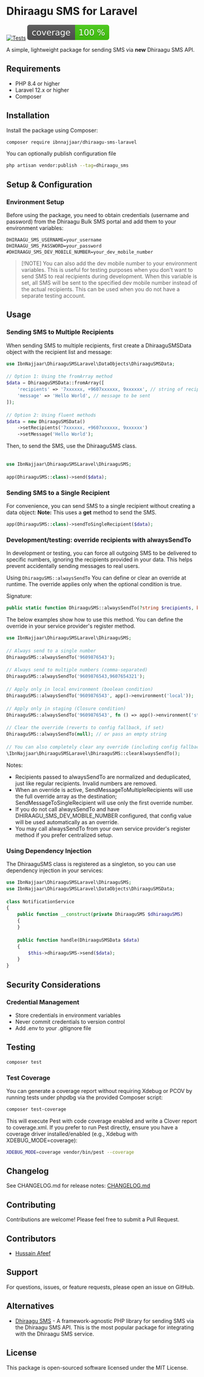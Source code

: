 # Dhiraagu SMS for Laravel

[![Tests](https://github.com/ibnnajjaar/dhiraagu-sms-laravel/workflows/Tests/badge.svg)](https://github.com/ibnnajjaar/dhiraagu-sms-laravel/actions)
![Code Coverage Badge](./.github/coverage.svg)

A simple, lightweight package for sending SMS via **new** Dhiraagu SMS API.

## Requirements

- PHP 8.4 or higher
- Laravel 12.x or higher
- Composer

## Installation

Install the package using Composer:

```bash
composer require ibnnajjaar/dhiraagu-sms-laravel
```

You can optionally publish configuration file
```bash
php artisan vendor:publish --tag=dhiraagu_sms
```

## Setup & Configuration

### Environment Setup

Before using the package, you need to obtain credentials (username and password) from the Dhiraagu Bulk SMS portal and add them to your environment variables:

```env
DHIRAAGU_SMS_USERNAME=your_username
DHIRAAGU_SMS_PASSWORD=your_password
#DHIRAAGU_SMS_DEV_MOBILE_NUMBER=your_dev_mobile_number
```
> [!NOTE] You can also add the dev mobile number to your environment variables. This is useful for testing purposes when you don't want to send SMS to real recipients during development. When this variable is set, all SMS will be sent to the specified dev mobile number instead of the actual recipients.
> This can be used when you do not have a separate testing account.

## Usage
### Sending SMS to Multiple Recipients
When sending SMS to multiple recipients, first create a DhiraaguSMSData object with the recipient list and message:
```php
use IbnNajjaar\DhiraaguSMSLaravel\DataObjects\DhiraaguSMSData;

// Option 1: Using the fromArray method
$data = DhiraaguSMSData::fromArray([
    'recipients' => '7xxxxxx, +9607xxxxxx, 9xxxxxx', // string of recipients separated by comma
    'message' => 'Hello World', // message to be sent
]);

// Option 2: Using fluent methods
$data = new DhiraaguSMSData()
    ->setRecipients('7xxxxxx, +9607xxxxxx, 9xxxxxx')
    ->setMessage('Hello World');
```

Then, to send the SMS, use the DhiraaguSMS class.
```php

use IbnNajjaar\DhiraaguSMSLaravel\DhiraaguSMS;

app(DhiraaguSMS::class)->send($data);
```

### Sending SMS to a Single Recipient
For convenience, you can send SMS to a single recipient without creating a data object:
**Note:** This uses a **get** method to send the SMS.
```php
app(DhiraaguSMS::class)->sendToSingleRecipient($data);
```

### Development/testing: override recipients with alwaysSendTo
In development or testing, you can force all outgoing SMS to be delivered to specific numbers, ignoring the recipients provided in your data. This helps prevent accidentally sending messages to real users.

Using `DhiraaguSMS::alwaysSendTo` You can define or clear an override at runtime. The override applies only when the optional condition is true.

Signature:
```php
public static function DhiraaguSMS::alwaysSendTo(?string $recipients, bool|Closure $condition = true): void
```

The below examples show how to use this method. You can define the override in your service provider's register method.
```php
use IbnNajjaar\DhiraaguSMSLaravel\DhiraaguSMS;

// Always send to a single number
DhiraaguSMS::alwaysSendTo('9609876543');

// Always send to multiple numbers (comma-separated)
DhiraaguSMS::alwaysSendTo('9609876543,9607654321');

// Apply only in local environment (boolean condition)
DhiraaguSMS::alwaysSendTo('9609876543', app()->environment('local'));

// Apply only in staging (Closure condition)
DhiraaguSMS::alwaysSendTo('9609876543', fn () => app()->environment('staging'));

// Clear the override (reverts to config fallback, if set)
DhiraaguSMS::alwaysSendTo(null); // or pass an empty string

// You can also completely clear any override (including config fallback effect at runtime)
\IbnNajjaar\DhiraaguSMSLaravel\DhiraaguSMS::clearAlwaysSendTo();
```

Notes:
- Recipients passed to alwaysSendTo are normalized and deduplicated, just like regular recipients. Invalid numbers are removed.
- When an override is active, SendMessageToMultipleRecipients will use the full override array as the destination; SendMessageToSingleRecipient will use only the first override number.
- If you do not call alwaysSendTo and have DHIRAAGU_SMS_DEV_MOBILE_NUMBER configured, that config value will be used automatically as an override.
- You may call alwaysSendTo from your own service provider's register method if you prefer centralized setup.

### Using Dependency Injection
The DhiraaguSMS class is registered as a singleton, so you can use dependency injection in your services:

```php
use IbnNajjaar\DhiraaguSMSLaravel\DhiraaguSMS;
use IbnNajjaar\DhiraaguSMSLaravel\DataObjects\DhiraaguSMSData;

class NotificationService
{
    public function __construct(private DhiraaguSMS $dhiraaguSMS)
    {
    }
    
    public function handle(DhiraaguSMSData $data)
    {
        $this->dhiraaguSMS->send($data);
    }
}

```

## Security Considerations

### Credential Management
- Store credentials in environment variables
- Never commit credentials to version control
- Add .env to your .gitignore file

## Testing
```bash
composer test
```

### Test Coverage
You can generate a coverage report without requiring Xdebug or PCOV by running tests under phpdbg via the provided Composer script:
```bash
composer test-coverage
```
This will execute Pest with code coverage enabled and write a Clover report to coverage.xml. If you prefer to run Pest directly, ensure you have a coverage driver installed/enabled (e.g., Xdebug with XDEBUG_MODE=coverage):
```bash
XDEBUG_MODE=coverage vendor/bin/pest --coverage
```
## Changelog

See CHANGELOG.md for release notes: [CHANGELOG.md](./CHANGELOG.md)

## Contributing
Contributions are welcome! Please feel free to submit a Pull Request.

## Contributors
- [Hussain Afeef](https://abunooh.com)

## Support
For questions, issues, or feature requests, please open an issue on GitHub.

## Alternatives
- [Dhiraagu SMS](https://github.com/dash8x/dhiraagu-sms) - A framework-agnostic PHP library for sending SMS via the Dhiraagu SMS API. This is the most popular package for integrating with the Dhiraagu SMS service.

## License

This package is open-sourced software licensed under the MIT License.
